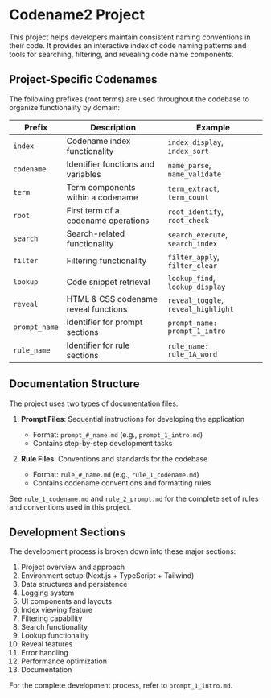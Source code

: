 # Codename2 Project

This project helps developers maintain consistent naming conventions in their code. It provides an interactive index of code naming patterns and tools for searching, filtering, and revealing code name components.

## Project-Specific Codenames

The following prefixes (root terms) are used throughout the codebase to organize functionality by domain:

| Prefix | Description | Example |
|--------|-------------|---------|
| `index` | Codename index functionality | `index_display`, `index_sort` |
| `codename` | Identifier functions and variables | `name_parse`, `name_validate` |
| `term` | Term components within a codename | `term_extract`, `term_count` |
| `root` | First term of a codename operations | `root_identify`, `root_check` |
| `search` | Search-related functionality | `search_execute`, `search_index` |
| `filter` | Filtering functionality | `filter_apply`, `filter_clear` |
| `lookup` | Code snippet retrieval | `lookup_find`, `lookup_display` |
| `reveal` | HTML & CSS codename reveal functions | `reveal_toggle`, `reveal_highlight` |
| `prompt_name` | Identifier for prompt sections | `prompt_name: prompt_1_intro` |
| `rule_name` | Identifier for rule sections | `rule_name: rule_1A_word` |

## Documentation Structure

The project uses two types of documentation files:

1. **Prompt Files**: Sequential instructions for developing the application
   - Format: `prompt_#_name.md` (e.g., `prompt_1_intro.md`)
   - Contains step-by-step development tasks

2. **Rule Files**: Conventions and standards for the codebase
   - Format: `rule_#_name.md` (e.g., `rule_1_codename.md`)
   - Contains codename conventions and formatting rules

See `rule_1_codename.md` and `rule_2_prompt.md` for the complete set of rules and conventions used in this project.

## Development Sections

The development process is broken down into these major sections:

1. Project overview and approach
2. Environment setup (Next.js + TypeScript + Tailwind)
3. Data structures and persistence
4. Logging system
5. UI components and layouts
6. Index viewing feature
7. Filtering capability
8. Search functionality
9. Lookup functionality
10. Reveal features
11. Error handling
12. Performance optimization
13. Documentation

For the complete development process, refer to `prompt_1_intro.md`. 